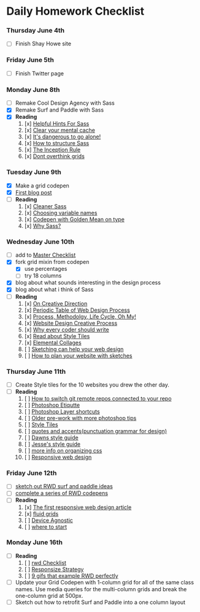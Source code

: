 # Daily Homework Checklist

### Thursday June 4th
- [ ] Finish Shay Howe site

### Friday June 5th
- [ ] Finish Twitter page

### Monday June 8th
- [ ] Remake Cool Design Agency with Sass  
- [x] Remake Surf and Paddle with Sass  
- [x] **Reading**  
	1. [x] [Helpful Hints For Sass](http://iamsteve.me/blog/entry/sass_hints_tips)  
	2. [x] [Clear your mental cache](http://robots.thoughtbot.com/clear-your-mental-cache)  
	3. [x] [It's dangerous to go alone!](https://www.youtube.com/watch?v=1i8ylq4j_EY)  
	4. [x] [How to structure Sass](http://thesassway.com/beginner/how-to-structure-a-sass-project)  
	5. [x] [The Inception Rule](http://thesassway.com/beginner/the-inception-rule)  
	6. [x] [Dont overthink grids](http://css-tricks.com/dont-overthink-it-grids/)  


### Tuesday June 9th
- [x] Make a grid codepen
- [x] [First blog post](http://tiy-atx-ui-may2015.github.io/assignments/12.html)
- [ ] **Reading**
	1. [x] [Cleaner Sass](http://thesassway.com/intermediate/leveraging-sass-mixins-for-cleaner-code)
	2. [x] [Choosing variable names](http://thesassway.com/beginner/variable-naming)
	3. [x] [Codepen with Golden Mean on type](http://codepen.io/samkap/pen/azbxaK)
	4. [x] [Why Sass?](http://alistapart.com/article/why-sass)

### Wednesday June 10th
- [ ] add to [Master Checklist](http://tiy-atx-ui-may2015.github.io/week3/13.html)
- [x] fork grid mixin from codepen
	- [x] use percentages
	- [ ] try 18 columns
- [x] blog about what sounds interesting in the design process
- [x] blog about what i think of Sass
- [ ] **Reading**
	1. [x] [On Creative Direction](http://danielmall.com/articles/on-creative-direction/)
	2. [x] [Periodic Table of Web Design Process](http://www.webdesignerdepot.com/2014/09/the-periodic-table-of-web-design/)
	3. [x] [Process, Methodolgy, Life Cycle, Oh My!](http://alistapart.com/article/Process)
	4. [x] [Website Design Creative Process](http://justcreative.com/2014/06/03/website-design-creative-process-workflow/)
	5. [x] [Why every coder should write](https://medium.com/@SchnettHappens/why-every-coder-should-start-writing-fe05e831d1cf)
	6. [x] [Read about Style Tiles](http://styletil.es/)
	7. [x] [Elemental Collages](http://danielmall.com/articles/rif-element-collages/)
	8. [ ] [Sketching can help your web design](http://webdesign.tutsplus.com/articles/sketching-how-a-simple-pen-and-paper-can-transform-your-web-designs--webdesign-3073)
	9. [ ] [How to plan your website with sketches](http://tympanus.net/codrops/2013/01/29/planning-your-web-design-with-sketches/)

### Thursday June 11th
- [ ] Create Style tiles for the 10 websites you drew the other day.
- [ ] **Reading**
	1. [ ] [How to switch git remote repos connected to your repo](https://help.github.com/articles/changing-a-remote-s-url/)
	2. [ ] [Photoshop Etiqutte](http://photoshopetiquette.com/)
	3. [ ] [Photoshop Layer shortcuts](http://www.photoshopessentials.com/basics/layer-shortcuts/)
	4. [ ] [Older pre-work with more photoshop tips](http://tiy-austin-wd-jan2015.github.io/PreWorkPlus/)
	5. [ ] [Style Tiles](http://www.styletil.es/)
	6. [ ] [quotes and accents(punctuation grammar for design)](http://quotesandaccents.com/)
	7. [ ] [Dawns style guide](http://www.dawndelatte.com/fqf_styleguide)
	8. [ ] [Jesse's style guide](http://jessecrow.com/nps_styleguide)
	9. [ ] [more info on organizing css](https://mattstauffer.co/blog/organizing-css-oocss-smacss-and-bem)
	10. [ ] [Responsive web design](http://www.smashingmagazine.com/2011/01/12/guidelines-for-responsive-web-design/)

### Friday June 12th

- [ ] [sketch out RWD surf and paddle ideas](http://tiy-atx-ui-may2015.github.io/assignments/15.html)
- [ ] [complete a series of RWD codepens](http://tiy-atx-ui-may2015.github.io/assignments/15b.html)
- [ ] **Reading**
	1. [x] [The first responsive web design article](http://alistapart.com/article/responsive-web-design)
	2. [x] [fluid grids](http://alistapart.com/article/fluidgrids)
	3. [ ] [Device Agnostic](http://trentwalton.com/2014/03/10/device-agnostic)
	4. [ ] [where to start](http://trentwalton.com/2013/02/07/where-to-start/)

### Monday June 16th
- [ ] **Reading**
	1. [ ] [rwd Checklist](http://rwdchecklist.com/)
	2. [ ] [Responsize Strategy](http://bradfrost.com/blog/post/responsive-strategy/)
	3. [ ] [9 gifs that example RWD perfectly](http://www.fastcodesign.com/3038367/9-gifs-that-explain-responsive-design-brilliantly)
- [ ] Update your Grid Codepen with 1-column grid for all of the 		same class names. Use media queries for the multi-column 		grids and break the one-column grid at 500px.
- [ ] Sketch out how to retrofit Surf and Paddle into a one 		   column layout